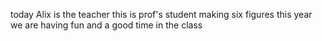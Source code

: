today Alix is the teacher
this is prof's student making six figures this year 
we are having fun and a good time in the class